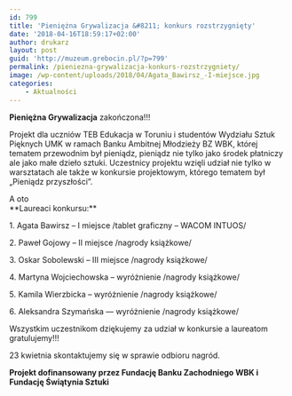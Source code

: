 ```yaml
---
id: 799
title: 'Pieniężna Grywalizacja &#8211; konkurs rozstrzygnięty'
date: '2018-04-16T18:59:17+02:00'
author: drukarz
layout: post
guid: 'http://muzeum.grebocin.pl/?p=799'
permalink: /pieniezna-grywalizacja-konkurs-rozstrzygniety/
image: /wp-content/uploads/2018/04/Agata_Bawirsz_-I-miejsce.jpg
categories:
    - Aktualności
---
```


**Pieniężna Grywalizacja** zakończona!!!

Projekt dla uczniów TEB Edukacja w Toruniu i studentów Wydziału Sztuk Pięknych UMK w ramach Banku Ambitnej Młodzieży BZ WBK, której tematem przewodnim był pieniądz, pieniądz nie tylko jako środek płatniczy ale jako małe dzieło sztuki. Uczestnicy projektu wzięli udział nie tylko w warsztatach ale także w konkursie projektowym, którego tematem był „Pieniądz przyszłości”.

<div class="_5pbx userContent _3576" data-ft="{"tn":"K"}" id="js_ny">A oto

</div>**Laureaci konkursu:**

1\. Agata Bawirsz – I miejsce /tablet graficzny – WACOM INTUOS/

2\. Paweł Gojowy – II miejsce /nagrody książkowe/

3\. Oskar Sobolewski – III miejsce /nagrody książkowe/

4\. Martyna Wojciechowska – wyróżnienie /nagrody książkowe/

5\. Kamila Wierzbicka – wyróżnienie /nagrody książkowe/

6\. Aleksandra Szymańska — wyróżnienie /nagrody książkowe/

Wszystkim uczestnikom dziękujemy za udział w konkursie a laureatom gratulujemy!!!

23 kwietnia skontaktujemy się w sprawie odbioru nagród.

**Projekt dofinansowany przez Fundację Banku Zachodniego WBK i Fundację Świątynia Sztuki**
